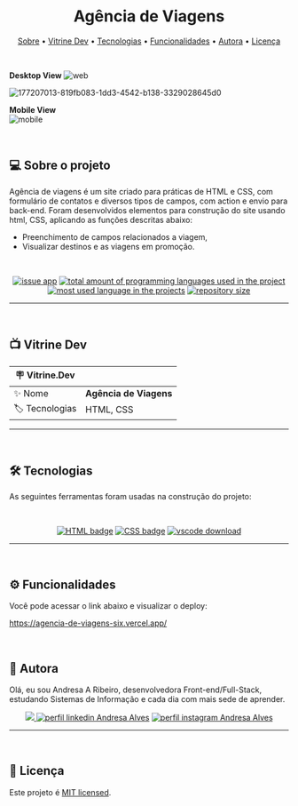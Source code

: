 <h1 align="center"> 
	 Agência de Viagens
</h1>

<p align="center">
 <a href="#-sobre-o-projeto">Sobre</a> •
 <a href="#-vitrine-dev">Vitrine Dev</a> •
 <a href="#-tecnologias">Tecnologias</a> •
 <a href="#-funcionalidades">Funcionalidades</a> •
 <a href="#-autora">Autora</a> • 
 <a href="#-licença">Licença</a>
</p>

&nbsp;

**Desktop View**
![web](https://user-images.githubusercontent.com/94997593/236955909-2ee8122b-e835-415f-a4b1-61b0a4bcca62.png)


![177207013-819fb083-1dd3-4542-b138-3329028645d0](https://user-images.githubusercontent.com/94997593/188252911-ed40392a-da73-4534-9364-0fc8c25b8446.png)

**Mobile View**
<br>
![mobile](https://user-images.githubusercontent.com/94997593/236063028-434c9420-fe19-4ac1-936b-5b2f650feb4b.png)


&nbsp;
<a id="-sobre-o-projeto"></a>

## 💻 Sobre o projeto

Agência de viagens é um site criado para práticas de HTML e CSS, com formulário de contatos e diversos tipos de campos, com action e envio para back-end. Foram desenvolvidos elementos para construção do site usando html, CSS, aplicando as funções descritas abaixo:

- Preenchimento de campos relacionados a viagem,
- Visualizar destinos e as viagens em promoção.

&nbsp;

<p align="center">
  <a href="https://github.com/Andresa-Alves-Ribeiro/agencia-de-viagens/issues"><img src="https://img.shields.io/github/issues/Andresa-Alves-Ribeiro/agencia-de-viagens" alt="issue app" /></a>
  <a href="https://github.com/Andresa-Alves-Ribeiro/agencia-de-viagens"><img src="https://img.shields.io/github/languages/count/Andresa-Alves-Ribeiro/agencia-de-viagens" alt="total amount of programming languages used in the project" /></a>
  <a href="https://github.com/Andresa-Alves-Ribeiro/agencia-de-viagens"><img src="https://img.shields.io/github/languages/top/Andresa-Alves-Ribeiro/agencia-de-viagens" alt="most used language in the projects" /></a>
  <a href="https://github.com/Andresa-Alves-Ribeiro/agencia-de-viagens"><img src="https://img.shields.io/github/repo-size/Andresa-Alves-Ribeiro/agencia-de-viagens" alt="repository size" /></a>
<p>

---

&nbsp;
<a id="-vitrine-dev"></a>

## 📺 Vitrine Dev

| :placard: Vitrine.Dev |                                                                                                                                                    |
| --------------------- | -------------------------------------------------------------------------------------------------------------------------------------------------- |
| :sparkles: Nome       | **Agência de Viagens**                                                  |
| :label: Tecnologias   | HTML, CSS |

---

&nbsp;
<a id="-tecnologias"></a>

## 🛠 Tecnologias

As seguintes ferramentas foram usadas na construção do projeto:

&nbsp;

<p align="center">
  <a href= "https://html.com/"><img alt="HTML badge" src="https://img.shields.io/static/v1?logoWidth=15&logoColor=FFC0CB&logo=HTML5&label=Style&message=HTML&color=FFC0CB"></a>
  <a href= "https://www.w3.org/Style/CSS/Overview.en.html/"><img alt="CSS badge" src="https://img.shields.io/static/v1?logoWidth=15&logoColor=ff7b72&logo=css3&label=Language&message=CSS&color=ff7b72"></a>
  <a href= "https://code.visualstudio.com/download"><img alt="vscode download" src="https://img.shields.io/static/v1?logoWidth=15&logoColor=007ACC&logo=Visual Studio Code&label=IDE&message=Visual Studio Code&color=007ACC"></a>
</p>

---------


&nbsp;
<a id="-funcionalidades"></a>

## ⚙️ Funcionalidades

Você pode acessar o link abaixo e visualizar o deploy:

https://agencia-de-viagens-six.vercel.app/

&nbsp;
<a id="-autora"></a>

## 🦸 Autora

Olá, eu sou Andresa A Ribeiro, desenvolvedora Front-end/Full-Stack, estudando Sistemas de Informação e cada dia com mais sede de aprender.

<p align="center">
  <a href="mailto:andresa_15ga@hotmail.com"><img src="https://img.shields.io/static/v1?logoWidth=15&logoColor=ff69b4&logo=gmail&label=Outlook&message=andresa_15ga@hotmail.com&color=ff69b4" target="_blank">
  <a href= "https://www.linkedin.com/in/andresa-alves-ribeiro/"><img alt="perfil linkedin Andresa Alves" src="https://img.shields.io/static/v1?logoWidth=15&logoColor=0A66C2&logo=LinkedIn&label=LinkedIn&message=andresa-alves-ribeiro&color=0A66C2"></a>
  <a href= "https://www.instagram.com/dresa.alves/"><img alt="perfil instagram Andresa Alves" src="https://img.shields.io/static/v1?logoWidth=15&logoColor=E4405F&logo=Instagram&label=Instagram&message=@dresa.alves&color=E4405F"></a>
</p>

---

&nbsp;
<a id="-licença"></a>

## 📝 Licença

Este projeto é [MIT licensed](./LICENSE).
